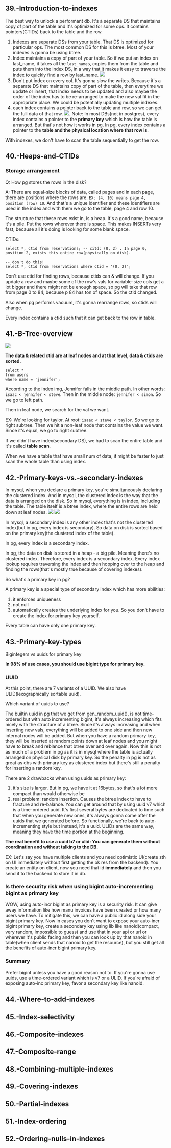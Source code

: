 ## 39.-Introduction-to-indexes
The best way to unlock a performant db. It's a separate DS that maintains copy of part of the table and it's optimized for some ops.
It contains pointers(CTIDs) back to the table and the row.

1. Indexes are separate DSs from your table. That DS is optimized for particular ops. The most common DS for this is btree. 
Most of your indexes is gonna be using btree.
2. Index maintains a copy of part of your table. So if we put an index on last_name, it takes all the `last_name`s, copies them from
the table and puts them into the index DS, in a way that it makes it easy to traverse the index to quickly find a row by last_name.
![](img/39-1.png)
3. Don't put index on every col. It's gonna slow the writes. Because it's a separate DS that maintains copy of part of the table,
then everytime we update or insert, that index needs to be updated and also maybe the order of the index has to be re-arranged to make
the new val fit in the appropriate place. We could be potentially updating multiple indexes.
4. each index contains a pointer back to the table and row, so we can get the full data of that row. ![](img/39-2.png).
Note: In most DBs(not in postgres), every index contains a pointer to the **primary key** which is how the table is arranged. But that's not
how it works in pg. In pg, every index contains a pointer to the **table and the physical location where that row is**.

With indexes, we don't have to scan the table sequentially to get the row. 

## 40.-Heaps-and-CTIDs
### Storage arrangement
Q: How pg stores the rows in the disk?

A: There are equal-size blocks of data, called pages and in each page, there are positions where the rows are.
`EX: (4, 10) means page 4, position (row) 10`. And that's a unique identifier and these identifiers are used in the index and
with them we go to the table, page 4 and row 10.

The structure that these rows exist in, is a heap. It's a good name, because it's a pile. Put the rows wherever there is space.
This makes INSERTs very fast, because all it's doing is looking for some blank space.

CTIDs:
```postgresql
select *, ctid from reservations; -- citd: (0, 2) . In page 0, position 2, exists this entire row(physically on disk).

-- don't do this!
select *, ctid from reservations where ctid = '(0, 2)';
```
Don't use ctid for finding rows, because ctids can & will change. If you update a row and maybe some of the row's vals for
variable-size cols get a lot bigger and there might not be enough space, so pg will take that row from page 0 to 84, because
p 84 has ton of space. So the ctid changed.

Also when pg performs vacuum, it's gonna rearrange rows, so ctids will change.

Every index contains a ctid such that it can get back to the row in table.

## 41.-B-Tree-overview
![](img/41-1.png)

**The data & related ctid are at leaf nodes and at that level, data & ctids are sorted.**
```postgresql
select *
from users
where name = 'jennifer';
```
According to the index img, Jennifer falls in the middle path. In other words: `isaac < jennifer < steve`.
Then in the middle node: `jennifer < simon`. So we go to left path.

Then in leaf node, we search for the val we want.

EX: We're looking for taylor. At root: `isaac < steve < taylor`. So we go to right subtree.
Then we hit a non-leaf node that contains the value we want. Since it's equal, we go to right subtree.

If we didn't have index(secondary DS), we had to scan the entire table and it's called **table scan**.

When we have a table that have small num of data, it might be faster to just scan the whole table than using index.

## 42.-Primary-keys-vs.-secondary-indexes
In mysql, when you declare a primary key, you're simultaneously declaring the clustered index. And in mysql, the clustered index
is the way that the data is arranged on the disk. So in mysql, everything is in index, including the table. The table itself is a btree index,
where the entire rows are held down at leaf nodes.
![](img/42-1.png)
![](img/42-2.png)

In mysql, a secondary index is any other index that's not the clustered index(but in pg, every index is secondary).
So data on disk is sorted based on the primary key(the clustered index of the table).

In pg, every index is a secondary index.

In pg, the data on disk is stored in a heap - a big pile. Meaning there's no clustered index. Therefore, every index is a secondary index.
Every index lookup requires traversing the index and then hopping over to the heap and finding the rows(that's mostly true because of
covering indexes).

So what's a primary key in pg?

A primary key is a special type of secondary index which has more abilities:
1. it enforces uniqueness
2. not null
3. automatically creates the underlying index for you. So you don't have to create the index for primary key yourself.

Every table can have only one primary key.

## 43.-Primary-key-types
Bigintegers vs uuids for primary key

**In 98% of use cases, you should use bigint type for primary key.**

### UUID
At this point, there are 7 variants of a UUID. We also have ULID(lexographically sortable uuid).

Which variant of uuids to use?

The builtin uuid in pg that we get from gen_random_uuid(), is not time-ordered but with auto incrementing bigint, it's always
increasing which fits nicely with the structure of a btree. Since it's always increasing and when inserting new vals, 
everything will be added to one side and then new internal nodes will be added.
But when you have a random primary key, they will be inserted at random points down at leaf nodes and you might have to break
and reblance that btree over and over again. Now this is not as much of a problem in pg as it is in mysql where the table is actually
arranged on physical disk by primary key. So the penalty in pg is not as great as dbs with primary key as clustered index
but there's still a penalty for inserting a random key.

There are 2 drawbacks when using uuids as primary key:
1. it's size is larger. But in pg, we have it at 16bytes, so that's a lot more compact than would otherwise be
2. real problem: random insertion. Causes the btree index to have to fracture and re-balance. You can get around that by using uuid v7 which is
a time-ordered uuid. It's first several bytes are dedicated to time such that when you generate new ones, it's always gonna come after
the uuids that we generated before. So functionally, we're back to auto-incrementing style but instead, it's a uuid. ULIDs are the
same way, meaning they have the time portion at the beginning.

**The real benefit to use a uuid b7 or ulid: You can generate them without coordination and without talking to the DB.**

EX: Let's say you have multiple clients and you need optimistic UI(create sth on UI immediately without first getting the ok res from
the backend). You create an entity on client, now you need that id **immediately** and then you send it to the backend to store it in db.

### Is there security risk when using bigint auto-incrementing bigint as primary key
WOW, using auto-incr bigint as primary key is a security risk. It can give away information like how manu invoices have been created pr how
many users we have. To mitigate this, we can have a public id along side your bigint primary key.
Now in cases you don't want to expose your auto-incr bigint primary key, create a secondary key using lib like nanoid(compact, very random, 
impossible to guess) and use that in your api or url or wherever it's public facing and then you can look up by that
nanoid in table(when client sends that nanoid to get the resource), but you still get all the benefits of auto-incr bigint primary key.

### Summary
Prefer bigint unless you have a good reason not to. If you're gonna use uuids, use a time-ordered variant which is v7 or a ULID.
If you're afraid of exposing auto-inc primary key, favor a secondary key like nanoid.

## 44.-Where-to-add-indexes


## 45.-Index-selectivity
## 46.-Composite-indexes
## 47.-Composite-range
## 48.-Combining-multiple-indexes
## 49.-Covering-indexes
## 50.-Partial-indexes
## 51.-Index-ordering
## 52.-Ordering-nulls-in-indexes
